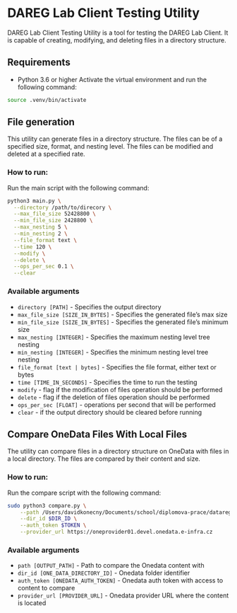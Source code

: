 # DAREG Lab Client Testing Utility
DAREG Lab Client Testing Utility is a tool for testing the DAREG Lab Client. It is capable 
of creating, modifying, and deleting files in a directory structure.

## Requirements
- Python 3.6 or higher
  Activate the virtual environment and run the following command:
```bash
source .venv/bin/activate
```

## File generation
This utility can generate files in a directory structure. The files can be of a specified size, 
format, and nesting level. The files can be modified and deleted at a specified rate.

### How to run:
Run the main script with the following command:
```bash
python3 main.py \
  --directory /path/to/direcory \
  --max_file_size 52428800 \
  --min_file_size 2428800 \
  --max_nesting 5 \
  --min_nesting 2 \
  --file_format text \
  --time 120 \
  --modify \
  --delete \
  --ops_per_sec 0.1 \
  --clear
```

### Available arguments
- `directory [PATH]` - Specifies the output directory
- `max_file_size [SIZE_IN_BYTES]` - Specifies the generated file’s max size
- `min_file_size [SIZE_IN_BYTES]` - Specifies the generated file’s minimum size
- `max_nesting [INTEGER]` - Specifies the maximum nesting level tree nesting
- `min_nesting [INTEGER]` - Specifies the minimum nesting level tree nesting
- `file_format [text | bytes]` - Specifies the file format, either text or bytes
- `time [TIME_IN_SECONDS]` - Specifies the time to run the testing
- `modify` - flag if the modification of files operation should be performed 
- `delete` - flag if the deletion of files operation should be performed
- `ops_per_sec [FLOAT]` - operations per second that will be performed 
- `clear` - if the output directory should be cleared before running

## Compare OneData Files With Local Files
The utility can compare files in a directory structure on OneData with files in a local
directory. The files are compared by their content and size.

### How to run:
Run the compare script with the following command:
```bash
sudo python3 compare.py \
    --path /Users/davidkonecny/Documents/school/diplomova-prace/datareg/testing/out \
    --dir_id $DIR_ID \
    --auth_token $TOKEN \
    --provider_url https://oneprovider01.devel.onedata.e-infra.cz
```
### Available arguments
- `path [OUTPUT_PATH]` - Path to compare the Onedata content with
- `dir_id [ONE_DATA_DIRECTORY_ID]` - Onedata folder identifier
- `auth_token [ONEDATA_AUTH_TOKEN]` - Onedata auth token with access to content to compare
- `provider_url [PROVIDER_URL]` - Onedata provider URL where the content is located